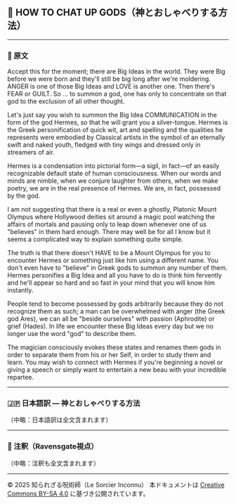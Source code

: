 ## 🧛 HOW TO CHAT UP GODS（神とおしゃべりする方法）

---

### 🧛 原文

Accept this for the moment; there are Big Ideas in the world. They were Big before we were born and they'll still be big long after we're moldering. ANGER is one of those Big Ideas and LOVE is another one. Then there's FEAR or GUILT. So ... to summon a god, one has only to concentrate on that god to the exclusion of all other thought.

Let's just say you wish to summon the Big Idea COMMUNICATION in the form of the god Hermes, so that he will grant you a silver-tongue. Hermes is the Greek personification of quick wit, art and spelling and the qualities he represents were embodied by Classical artists in the symbol of an eternally swift and naked youth, fledged with tiny wings and dressed only in streamers of air.

Hermes is a condensation into pictorial form—a sigil, in fact—of an easily recognizable default state of human consciousness. When our words and minds are nimble, when we conjure laughter from others, when we make poetry, we are in the real presence of Hermes. We are, in fact, possessed by the god.

I am not suggesting that there is a real or even a ghostly, Platonic Mount Olympus where Hollywood deities sit around a magic pool watching the affairs of mortals and pausing only to leap down whenever one of us "believes" in them hard enough. There may well be for all I know but it seems a complicated way to explain something quite simple.

The truth is that there doesn't HAVE to be a Mount Olympus for you to encounter Hermes or something just like him using a different name. You don't even have to "believe" in Greek gods to summon any number of them. Hermes personifies a Big Idea and all you have to do is think him fervently and he'll appear so hard and so fast in your mind that you will know him instantly.

People tend to become possessed by gods arbitrarily because they do not recognize them as such; a man can be overwhelmed with anger (the Greek god Ares), we can all be "beside ourselves" with passion (Aphrodite) or grief (Hades). In life we encounter these Big Ideas every day but we no longer use the word "god" to describe them.

The magician consciously evokes these states and renames them gods in order to separate them from his or her Self, in order to study them and learn. You may wish to connect with Hermes if you're beginning a novel or giving a speech or simply want to entertain a new beau with your incredible repartee.

---

### 🇯🇵 日本語訳 — 神とおしゃべりする方法

（中略：日本語訳は全文含まれます）

---

### 🐌 注釈（Ravensgate視点）

（中略：注釈も全文含まれます）

---

© 2025 知られざる呪術師（Le Sorcier Inconnu） 
本ドキュメントは [Creative Commons BY-SA 4.0](https://creativecommons.org/licenses/by-sa/4.0/deed.ja) に基づき公開されています。
